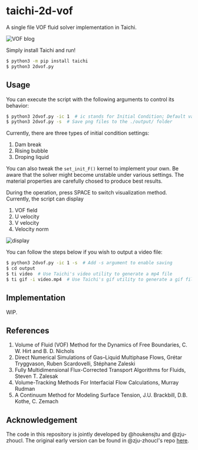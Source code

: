 # taichi-2d-vof
A single file VOF fluid solver implementation in Taichi.

![VOF blog](https://user-images.githubusercontent.com/2747993/225257322-8b55cf4e-16fa-4801-912d-8f1eb89a93c5.gif)

Simply install Taichi and run!
```bash
$ python3 -m pip install taichi
$ python3 2dvof.py
```

## Usage
You can execute the script with the following arguments to control its behavior:
```bash
$ python3 2dvof.py -ic 1  # ic stands for Initial Condition; Default value is 1
$ python3 2dvof.py -s  # Save png files to the ./output/ folder
```
Currently, there are three types of initial condition settings:
1. Dam break
2. Rising bubble
3. Droping liquid

You can also tweak the `set_init_F()` kernel to implement your own. Be aware
that the solver might become unstable under various settings. The material
properties are carefully chosed to produce best results.

During the operation, press SPACE to switch visualization method. Currently,
the script can display
1. VOF field
2. U velocity
3. V velocity
4. Velocity norm

![display](https://user-images.githubusercontent.com/2747993/225259961-4702b9aa-7926-46d4-b058-7d49dbd491ca.png)


You can follow the steps below if you wish to output a video file:
```bash
$ python3 2dvof.py -ic 1 -s  # Add -s argument to enable saving
$ cd output
$ ti video  # Use Taichi's video utility to generate a mp4 file
$ ti gif -i video.mp4  # Use Taichi's gif utility to generate a gif file
```

## Implementation
WIP.

## References
1. Volume of Fluid (VOF) Method for the Dynamics of Free Boundaries, C. W. Hirt and B. D. Nichols
2. Direct Numerical Simulations of Gas–Liquid Multiphase Flows, Grétar Tryggvason, Ruben Scardovelli,  Stéphane Zaleski
3. Fully Multidimensional Flux-Corrected Transport Algorithms for Fluids, Steven T. Zalesak
4. Volume-Tracking Methods For Interfacial Flow Calculations, Murray Rudman
5. A Continuum Method for Modeling Surface Tension, J.U. Brackbill, D.B. Kothe, C. Zemach


## Acknowledgement
The code in this repository is jointly developed by @houkensjtu and @zju-zhoucl. The original early version can be found
in @zju-zhoucl's repo [here](https://github.com/zju-zhoucl/taichi_VOF).